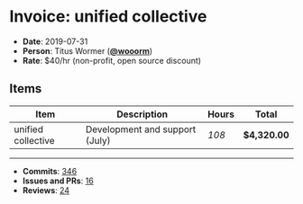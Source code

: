 # Invoice: unified collective

*   **Date**: 2019-07-31
*   **Person**: Titus Wormer ([**@wooorm**](https://github.com/wooorm))
*   **Rate**: $40/hr (non-profit, open source discount)

## Items

| Item               | Description                    | Hours | Total         |
| ------------------ | ------------------------------ | ----- | ------------- |
| unified collective | Development and support (July) | *108* | **$4,320.00** |

* * *

*   **Commits**: [346](https://github.com/search?o=desc&q=author%3Awooorm+committer-date%3A%222019-07-01..2019-08-01%22&s=author-date&type=Commits)
*   **Issues and PRs**: [16](https://github.com/search?o=desc&q=author%3Awooorm+created%3A%222019-07-01..2019-08-01%22&s=created&type=Issues)
*   **Reviews**: [24](https://github.com/search?o=desc&q=reviewed-by%3Awooorm+created%3A%222019-07-01..2019-08-01%22&s=created&type=Issues)
